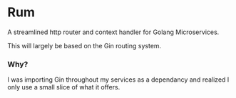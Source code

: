 # Rum
A streamlined http router and context handler for Golang Microservices.

This will largely be based on the Gin routing system.

### Why?
I was importing Gin throughout my services as a dependancy and realized I only use a small slice
of what it offers. 
